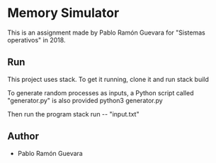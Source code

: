 # Memory Simulator

This is an assignment made by Pablo Ramón Guevara for "Sistemas operativos" in 2018.

## Run
This project uses stack. To get it running, clone it and run
    stack build
    
To generate random processes as inputs, a Python script called "generator.py" is also provided
    python3 generator.py

Then run the program
    stack run -- "input.txt"

## Author
- Pablo Ramón Guevara